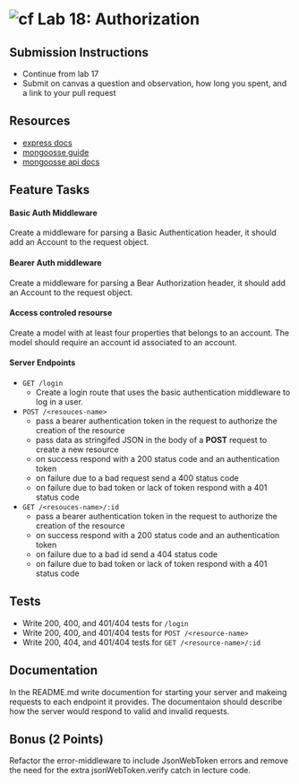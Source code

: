 ![cf](https://i.imgur.com/7v5ASc8.png) Lab 18: Authorization
======

## Submission Instructions
* Continue from lab 17
* Submit on canvas a question and observation, how long you spent, and a link to your pull request

## Resources
* [express docs](http://expressjs.com/en/4x/api.html)
* [mongoosse guide](http://mongoosejs.com/docs/guide.html)
* [mongoosse api docs](http://mongoosejs.com/docs/api.html)

## Feature Tasks  
#### Basic Auth Middleware
Create a middleware for parsing a Basic Authentication header, it should add an Account to the request object. 

#### Bearer Auth middleware 
Create a middleware for parsing a Bear Authorization header, it should add an Account to the request object.

#### Access controled resourse 
Create a model with at least four properties that belongs to an account. The model should require an account id associated to an account.

#### Server Endpoints
* `GET /login`
  * Create a login route that uses the basic authentication middleware to log in a user.
* `POST /<resouces-name>` 
  * pass a bearer authentication token in the request to authorize the creation of the resource
  * pass data as stringifed JSON in the body of a **POST** request to create a new resource
  * on success respond with a 200 status code and an authentication token
  * on failure due to a bad request send a 400 status code
  * on failure due to bad token or lack of token respond with a 401 status code
* `GET /<resouces-name>/:id` 
  * pass a bearer authentication token in the request to authorize the creation of the resource
  * on success respond with a 200 status code and an authentication token
  * on failure due to a bad id send a 404 status code
  * on failure due to bad token or lack of token respond with a 401 status code

## Tests
* Write 200, 400, and 401/404 tests for `/login`
* Write 200, 400, and 401/404 tests for `POST /<resource-name>`
* Write 200, 404, and 401/404 tests for `GET /<resource-name>/:id`

## Documentation
In the README.md write documention for starting your server and makeing requests to each endpoint it provides. The documentaion should describe how the server would respond to valid and invalid requests.

## Bonus (2 Points)
Refactor the error-middleware to include JsonWebToken errors and remove the need for the extra jsonWebToken.verify catch in lecture code.
